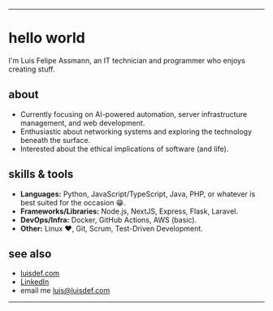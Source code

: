 ****

# hello world

I'm Luis Felipe Assmann, an IT technician and programmer who enjoys creating stuff.

## about
- Currently focusing on AI-powered automation, server infrastructure management, and web development.
- Enthusiastic about networking systems and exploring the technology beneath the surface.
- Interested about the ethical implications of software (and life).

## skills & tools
- **Languages:** Python, JavaScript/TypeScript, Java, PHP, or whatever is best suited for the occasion 😁.
- **Frameworks/Libraries:** Node.js, NextJS, Express, Flask, Laravel.
- **DevOps/Infra:** Docker, GitHub Actions, AWS (basic).
- **Other:** Linux ❤️, Git, Scrum, Test-Driven Development.

## see also
- [luisdef.com](https://luisdef.com)
- [LinkedIn](https://www.linkedin.com/in/luisdef-/)
- email me [luis@luisdef.com](mailto:luis@luisdef.com)

****

<!--
## Projects
- [**Project A**](https://github.com/johndoe/project-a): A brief description of your project, its purpose, and the tech used.
- [**Project B**](https://github.com/johndoe/project-b): Another project that showcases relevant experience.
- [**Project C**](https://github.com/johndoe/project-c): Open-source contribution or side project.

Optional: If you want minimal stats, uncomment the lines below and pick one you like.
[![John's GitHub stats](https://github-readme-stats.vercel.app/api?username=johndoe&show_icons=true)](https://github.com/anuraghazra/github-readme-stats)
[![Top Langs](https://github-readme-stats.vercel.app/api/top-langs/?username=johndoe&layout=compact)](https://github.com/anuraghazra/github-readme-stats)

## Luis Felipe Assmann

IT technician, programmer.

-----
[![Site badge](https://img.shields.io/badge/luisdef.com-000000?style=flat-square&labelColor=000000&logo=chain&logoColor=white&link=https://luisdef.com)](https://luisdef.com) <br>
[![Twitter Badge](https://img.shields.io/badge/@luisdef_-000000?style=flat-square&labelColor=000000&logo=x&logoColor=white&link=https://twitter.com/luisdef_)](https://twitter.com/luisdef_) <br>
[![Linkedin Badge](https://img.shields.io/badge/-Luis%20Felipe%20Assmann-000000?style=flat-square&logo=Linkedin&logoColor=white&link=https://www.linkedin.com/in/luisdef-/)](https://www.linkedin.com/in/luisdef-/) <br>
[![Gmail Badge](https://img.shields.io/badge/-luis@luisdef.com-000000?style=flat-square&logo=Gmail&logoColor=white&link=mailto:luis.assmann.1234@gmail.com)](mailto:luis.assmann.1234@gmail.com)

-----
-->
